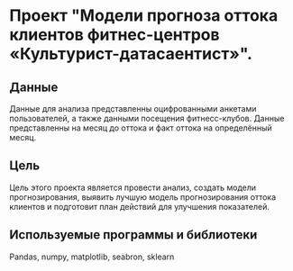 # Проект "Модели прогноза оттока клиентов фитнес-центров «Культурист-датасаентист»".

## Данные

Данные для анализа представленны оцифрованными анкетами пользователей, а также данными посещения фитнесс-клубов. Данные представленны на месяц до оттока и факт оттока на определённый месяц.
 

## Цель

Цель этого проекта является провести анализ, создать модели прогнозирования, выявить лучшую модель прогнозирования оттока клиентов и подготовит план действий для улучшения показателей.

## Используемые программы и библиотеки

Pandas, numpy, matplotlib, seabron, sklearn
